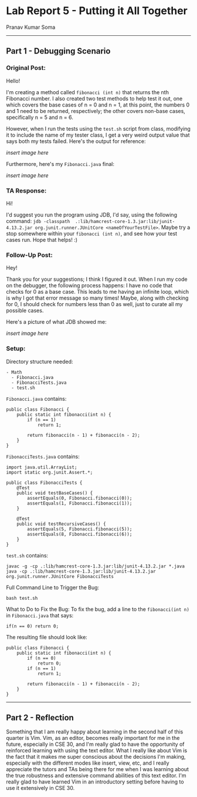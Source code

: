 # Lab Report 5 - Putting it All Together
Pranav Kumar Soma

---

## Part 1 - Debugging Scenario

### Original Post:
Hello!

I'm creating a method called ```fibonacci (int n)``` that returns the nth Fibonacci number. I also created two test methods to help test it out, one which covers the base cases of n = 0 and n = 1,
at this point, the numbers 0 and 1 need to be returned, respectively; the other covers non-base cases, specifically n = 5 and n = 6.

However, when I run the tests using the ```test.sh``` script from class, modifying it to include the name of my tester class, I get a very weird output value that says both my tests failed. Here's
the output for reference:

*insert image here*

Furthermore, here's my ```Fibonacci.java``` final:

*insert image here*

### TA Response:
Hi!

I'd suggest you run the program using JDB, I'd say, using the following command: ```jdb -classpath  .:lib/hamcrest-core-1.3.jar:lib/junit-4.13.2.jar org.junit.runner.JUnitCore <nameOfYourTestFile>```.
Maybe try a stop somewhere within your ```fibonacci (int n)```, and see how your test cases run. Hope that helps! :)

### Follow-Up Post:
Hey!

Thank you for your suggestions; I think I figured it out. When I run my code on the debugger, the following process happens: I have no code that checks for 0 as a base case. This leads to me having
an infinite loop, which is why I got that error message so many times! Maybe, along with checking for 0, I should check for numbers less than 0 as well, just to curate all my possible cases.

Here's a picture of what JDB showed me:

*insert image here*


### Setup:

Directory structure needed:
```
- Math
  - Fibonacci.java
  - FibonacciTests.java
  - test.sh
```

```Fibonacci.java``` contains:
```
public class Fibonacci {
    public static int fibonacci(int n) {
        if (n == 1)
            return 1;

        return fibonacci(n - 1) + fibonacci(n - 2);
    }
}
```

```FibonacciTests.java``` contains:
```
import java.util.ArrayList;
import static org.junit.Assert.*;

public class FibonacciTests {
    @Test
    public void testBaseCases() {
        assertEquals(0, Fibonacci.fibonacci(0));
        assertEquals(1, Fibonacci.fibonacci(1));
    }

    @Test
    public void testRecursiveCases() {
        assertEquals(5, Fibonacci.fibonacci(5));
        assertEquals(8, Fibonacci.fibonacci(6));
    }
}
```

```test.sh``` contains:
```
javac -g -cp .:lib/hamcrest-core-1.3.jar:lib/junit-4.13.2.jar *.java
java -cp .:lib/hamcrest-core-1.3.jar:lib/junit-4.13.2.jar org.junit.runner.JUnitCore FibonacciTests
```

Full Command Line to Trigger the Bug:

```
bash test.sh
```

What to Do to Fix the Bug:
To fix the bug, add a line to the ```fibonacci(int n)``` in ```Fibonacci.java``` that says:
```
if(n == 0) return 0;
```

The resulting file should look like:
```
public class Fibonacci {
    public static int fibonacci(int n) {
        if (n == 0)
            return 0;
        if (n == 1)
            return 1;

        return fibonacci(n - 1) + fibonacci(n - 2);
    }
}
```
---

## Part 2 - Reflection

Something that I am really happy about learning in the second half of this quarter is Vim. Vim, as an editor, becomes really important for me in the future, especially in CSE 30, and
I'm really glad to have the opportunity of reinforced learning with using the text editor. What I really like about Vim is the fact that it makes me super conscious about the decisions I'm making,
especially with the different modes like insert, view, etc, and I really appreciate the tutors and TAs being there for me when I was learning about the true robustness and extensive command abilities of
this text editor. I'm really glad to have learned Vim in an introductory setting before having to use it extensively in CSE 30.

